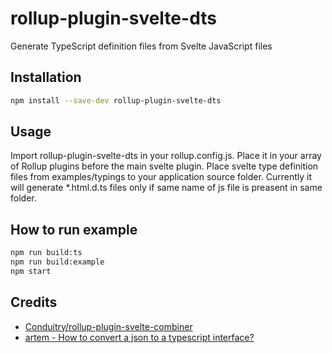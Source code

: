 # rollup-plugin-svelte-dts
Generate TypeScript definition files from Svelte JavaScript files

## Installation

```bash
npm install --save-dev rollup-plugin-svelte-dts
```

## Usage

Import rollup-plugin-svelte-dts in your rollup.config.js. Place it in your array of Rollup plugins before the main svelte plugin.
Place svelte type definition files from examples/typings to your application source folder.
Currently it will generate *.html.d.ts files only if same name of js file is preasent in same folder. 

## How to run example

```bash
npm run build:ts
npm run build:example
npm start
```

## Credits
- [Conduitry/rollup-plugin-svelte-combiner](https://github.com/Conduitry/rollup-plugin-svelte-combiner)
- [artem - How to convert a json to a typescript interface?](https://stackoverflow.com/questions/41070689/how-to-convert-a-json-to-a-typescript-interface )   